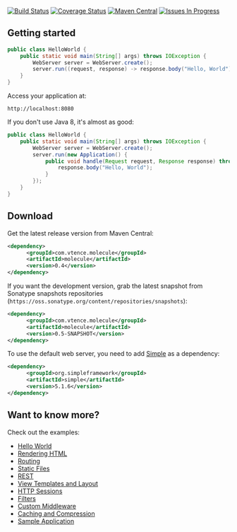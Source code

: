 [![Build Status](https://travis-ci.org/testinfected/molecule.png?branch=master)](https://travis-ci.org/testinfected/molecule)
[![Coverage Status](https://coveralls.io/repos/testinfected/molecule/badge.png)](https://coveralls.io/r/testinfected/molecule)
[![Maven Central](https://maven-badges.herokuapp.com/maven-central/com.vtence.molecule/molecule/badge.svg)](https://maven-badges.herokuapp.com/maven-central/com.vtence.molecule/molecule)
[![Issues In Progress](https://badge.waffle.io/testinfected/molecule.png?label=In%20Progress&title=Started)](https://waffle.io/testinfected/molecule)

## Getting started

```java
public class HelloWorld {
    public static void main(String[] args) throws IOException {
        WebServer server = WebServer.create();
        server.run((request, response) -> response.body("Hello, World"));
    }
}
```

Access your application at:

`http://localhost:8080`

If you don't use Java 8, it's almost as good:

```java
public class HelloWorld {
    public static void main(String[] args) throws IOException {
        WebServer server = WebServer.create();
        server.run(new Application() {
            public void handle(Request request, Response response) throws Exception {
                response.body("Hello, World");
            }
        });
    }
}
```

## Download 

Get the latest release version from Maven Central:

```xml
<dependency>
      <groupId>com.vtence.molecule</groupId>
      <artifactId>molecule</artifactId>
      <version>0.4</version>
</dependency>
```
 
If you want the development version, grab the latest snapshot from Sonatype snapshots repositories 
(```https://oss.sonatype.org/content/repositories/snapshots```):

```xml
<dependency>
      <groupId>com.vtence.molecule</groupId>
      <artifactId>molecule</artifactId>
      <version>0.5-SNAPSHOT</version>
</dependency>
```

To use the default web server, you need to add [Simple](http://www.simpleframework.org) as a dependency:

```xml
<dependency>
      <groupId>org.simpleframework</groupId>
      <artifactId>simple</artifactId>
      <version>5.1.6</version>
</dependency>
```

## Want to know more?

Check out the examples:
* [Hello World](https://github.com/testinfected/molecule/blob/master/src/test/java/examples/helloworld/HelloWorldExample.java)
* [Rendering HTML](https://github.com/testinfected/molecule/blob/master/src/test/java/examples/simple/SimpleExample.java)
* [Routing](https://github.com/testinfected/molecule/blob/master/src/test/java/examples/routing/RoutingExample.java)
* [Static Files](https://github.com/testinfected/molecule/blob/master/src/test/java/examples/files/StaticFilesExample.java)
* [REST](https://github.com/testinfected/molecule/blob/master/src/test/java/examples/rest/RESTExample.java)
* [View Templates and Layout](https://github.com/testinfected/molecule/blob/master/src/test/java/examples/templating/TemplatingAndLayoutExample.java)
* [HTTP Sessions](https://github.com/testinfected/molecule/blob/master/src/test/java/examples/session/SessionExample.java)
* [Filters](https://github.com/testinfected/molecule/blob/master/src/test/java/examples/filtering/FilteringExample.java)
* [Custom Middleware](https://github.com/testinfected/molecule/blob/master/src/test/java/examples/middleware/CustomMiddlewareExample.java)
* [Caching and Compression](https://github.com/testinfected/molecule/blob/master/src/test/java/examples/performance/CachingAndCompressionExample.java)
* [Sample Application](https://github.com/testinfected/simple-petstore/blob/master/webapp/src/main/java/org/testinfected/petstore/PetStore.java)
